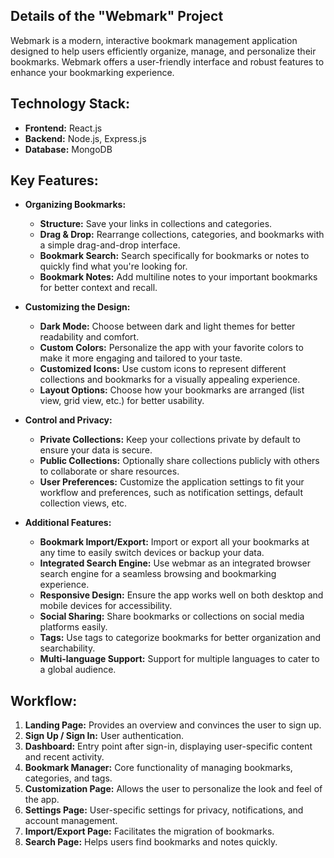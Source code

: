 ## Details of the "Webmark" Project 
Webmark is a modern, interactive bookmark management application designed to help users efficiently organize, manage, and personalize their bookmarks. Webmark offers a user-friendly interface and robust features to enhance your bookmarking experience.

<h2>Technology Stack:</h2>

- **Frontend:** React.js
- **Backend:** Node.js, Express.js
- **Database:** MongoDB

<h2>Key Features:</h2>

- **Organizing Bookmarks:**

  - **Structure:** Save your links in collections and categories.
  - **Drag & Drop:** Rearrange collections, categories, and bookmarks with a simple drag-and-drop interface.
  - **Bookmark Search:** Search specifically for bookmarks or notes to quickly find what you're looking for.
  - **Bookmark Notes:** Add multiline notes to your important bookmarks for better context and recall.

- **Customizing the Design:**

  - **Dark Mode:** Choose between dark and light themes for better readability and comfort.
  - **Custom Colors:** Personalize the app with your favorite colors to make it more engaging and tailored to your taste.
  - **Customized Icons:** Use custom icons to represent different collections and bookmarks for a visually appealing experience.
  - **Layout Options:** Choose how your bookmarks are arranged (list view, grid view, etc.) for better usability.

- **Control and Privacy:**

  - **Private Collections:** Keep your collections private by default to ensure your data is secure.
  - **Public Collections:** Optionally share collections publicly with others to collaborate or share resources.
  - **User Preferences:** Customize the application settings to fit your workflow and preferences, such as notification settings, default collection views, etc.

- **Additional Features:**
  - **Bookmark Import/Export:** Import or export all your bookmarks at any time to easily switch devices or backup your data.
  - **Integrated Search Engine:** Use webmar as an integrated browser search engine for a seamless browsing and bookmarking experience.
  - **Responsive Design:** Ensure the app works well on both desktop and mobile devices for accessibility.
  - **Social Sharing:** Share bookmarks or collections on social media platforms easily.
  - **Tags:** Use tags to categorize bookmarks for better organization and searchability.
  - **Multi-language Support:** Support for multiple languages to cater to a global audience.

<h2>Workflow:</h2>

1. **Landing Page:** Provides an overview and convinces the user to sign up.
2. **Sign Up / Sign In:** User authentication.
3. **Dashboard:** Entry point after sign-in, displaying user-specific content and recent activity.
4. **Bookmark Manager:** Core functionality of managing bookmarks, categories, and tags.
5. **Customization Page:** Allows the user to personalize the look and feel of the app.
6. **Settings Page:** User-specific settings for privacy, notifications, and account management.
7. **Import/Export Page:** Facilitates the migration of bookmarks.
8. **Search Page:** Helps users find bookmarks and notes quickly.
